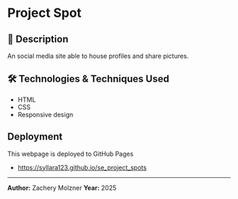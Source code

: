 # Project Spot

## 📌 Description

An social media site able to house profiles and share pictures.

## 🛠️ Technologies & Techniques Used

- HTML
- CSS
- Responsive design

## Deployment

This webpage is deployed to GitHub Pages

- https://syllara123.github.io/se_project_spots

---

**Author:** Zachery Molzner
**Year:** 2025
